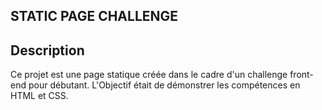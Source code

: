 ## STATIC PAGE CHALLENGE

## Description
Ce projet est une page statique créée dans le cadre d'un challenge front-end pour débutant.
L'Objectif était de démonstrer les compétences en HTML et CSS.
